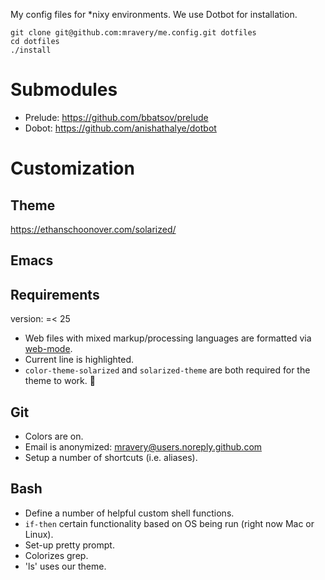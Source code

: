 My config files for *nixy environments. We use Dotbot for installation.

```
git clone git@github.com:mravery/me.config.git dotfiles
cd dotfiles
./install
```
# Submodules

* Prelude: https://github.com/bbatsov/prelude
* Dobot: https://github.com/anishathalye/dotbot

# Customization

## Theme

https://ethanschoonover.com/solarized/

## Emacs

## Requirements

version: =< 25

* Web files with mixed markup/processing languages are formatted via [web-mode](http://web-mode.org/).
* Current line is highlighted.
* `color-theme-solarized` and `solarized-theme` are both required for the theme to work. 🤷

## Git

* Colors are on.
* Email is anonymized: mravery@users.noreply.github.com
* Setup a number of shortcuts (i.e. aliases).

## Bash

* Define a number of helpful custom shell functions.
* `if-then` certain functionality based on OS being run (right now Mac or Linux).
* Set-up pretty prompt.
* Colorizes grep.
* 'ls' uses our theme.
